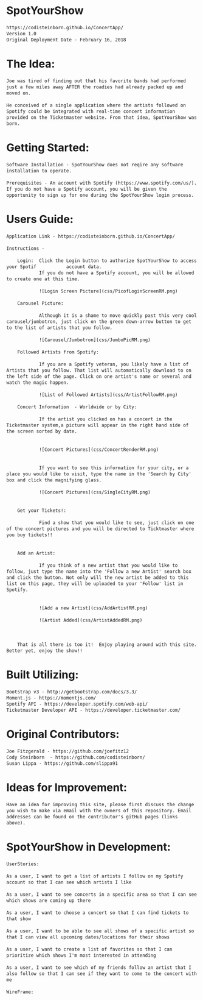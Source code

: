 # SpotYourShow
    
    https://codisteinborn.github.io/ConcertApp/
    Version 1.0
    Original Deployment Date - February 16, 2018
    

# The Idea:

    Joe was tired of finding out that his favorite bands had performed just a few miles away AFTER the roadies had already packed up and moved on. 

    He conceived of a single application where the artists followed on Spotify could be integrated with real-time concert information provided on the Ticketmaster website. From that idea, SpotYourShow was born.

# Getting Started:

    Software Installation - SpotYourShow does not reqire any software installation to operate.
    
    Prerequisites - An account with Spotify (https://www.spotify.com/us/). If you do not have a Spotify account, you will be given the opportunity to sign up for one during the SpotYourShow login process. 

# Users Guide:

    Application Link - https://codisteinborn.github.io/ConcertApp/

    Instructions - 

        Login:  Click the Login button to authorize SpotYourShow to access your Spotif           account data.
                If you do not have a Spotify account, you will be allowed to create one at this time.

                ![Login Screen Picture](css/PicofLoginScreenRM.png)

        Carousel Picture:

                Although it is a shame to move quickly past this very cool carousel/jumbotron, just click on the green down-arrow button to get to the list of artists that you follow.

                ![Carousel/Jumbotron](css/JumboPicRM.png)

        Followed Artists from Spotify:

                If you are a Spotify veteran, you likely have a list of Artists that you follow. That list will automatically download to on the left side of the page. Click on one artist's name or several and watch the magic happen.

                ![List of Followed Artists](css/ArtistFollowRM.png)

        Concert Information  - Worldwide or by City:

                If the artist you clicked on has a concert in the Ticketmaster system,a picture will appear in the right hand side of the screen sorted by date.


                ![Concert Pictures](css/ConcertRenderRM.png)

                
                If you want to see this information for your city, or a place you would like to visit, type the name in the 'Search by City' box and click the magnifying glass. 

                ![Concert Pictures](css/SingleCityRM.png)


        Get your Tickets!:

                Find a show that you would like to see, just click on one of the concert pictures and you will be directed to Ticktmaster where you buy tickets!!


        Add an Artist:

                If you think of a new artist that you would like to follow, just type the name into the 'Follow a new Artist' search box and click the button. Not only will the new artist be added to this list on this page, they will be uploaded to your 'Follow' list in Spotify.


                ![Add a new Artist](css/AddArtistRM.png)

                ![Artist Added](css/ArtistAddedRM.png)



        That is all there is too it!  Enjoy playing around with this site. Better yet, enjoy the show!!
                
# Built Utilizing:

    Bootstrap v3 - http://getbootstrap.com/docs/3.3/
    Moment.js - https://momentjs.com/
    Spotify API - https://developer.spotify.com/web-api/
    Ticketmaster Developer API - https://developer.ticketmaster.com/


# Original Contributors:

    Joe Fitzgerald - https://github.com/joefitz12 
    Cody Steinborn  - https://github.com/codisteinborn/
    Susan Lippa - https://github.com/slippa91 



# Ideas for Improvement:

    Have an idea for improving this site, please first discuss the change you wish to make via email with the owners of this repository. Email addresses can be found on the contributor's gitHub pages (links above).


# SpotYourShow in Development:

    UserStories:

    As a user, I want to get a list of artists I follow on my Spotify account so that I can see which artists I like

    As a user, I want to see concerts in a specific area so that I can see which shows are coming up there

    As a user, I want to choose a concert so that I can find tickets to that show

    As a user, I want to be able to see all shows of a specific artist so that I can view all upcoming dates/locations for their shows

    As a user, I want to create a list of favorites so that I can prioritize which shows I'm most interested in attending

    As a user, I want to see which of my friends follow an artist that I also follow so that I can see if they want to come to the concert with me

    WireFrame:


